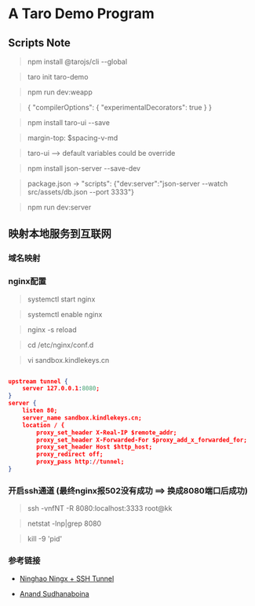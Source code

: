 # A Taro Demo Program

## Scripts Note

> npm install @tarojs/cli --global

> taro init taro-demo

> npm run dev:weapp

> {
   "compilerOptions": {
        "experimentalDecorators": true
    }
}

> npm install taro-ui --save

> margin-top: $spacing-v-md

> taro-ui --> default variables could be override

> npm install json-server --save-dev

> package.json -> "scripts": {"dev:server":"json-server --watch src/assets/db.json --port 3333"}

> npm run dev:server

## 映射本地服务到互联网
### 域名映射

### nginx配置 

> systemctl start nginx

> systemctl enable nginx

> nginx -s reload

> cd /etc/nginx/conf.d

> vi sandbox.kindlekeys.cn

```json

upstream tunnel {
    server 127.0.0.1:8080;
}
server {
    listen 80;
    server_name sandbox.kindlekeys.cn;
    location / {
        proxy_set_header X-Real-IP $remote_addr;
        proxy_set_header X-Forwarded-For $proxy_add_x_forwarded_for;
        proxy_set_header Host $http_host;
        proxy_redirect off;
        proxy_pass http://tunnel;
}

```

### 开启ssh通道 (最终nginx报502没有成功 ==> 换成8080端口后成功)

> ssh -vnfNT -R 8080:localhost:3333 root@kk

> netstat -lnp|grep 8080

> kill -9 'pid'


### 参考链接
- [Ninghao Ningx + SSH Tunnel](https://ninghao.net/blog/4452)

- [Anand Sudhanaboina](https://anands.github.io/blog/2015/11/03/using-reverse-ssh-tunneling-to-expose-services-on-private-networks-to-public-internet/)